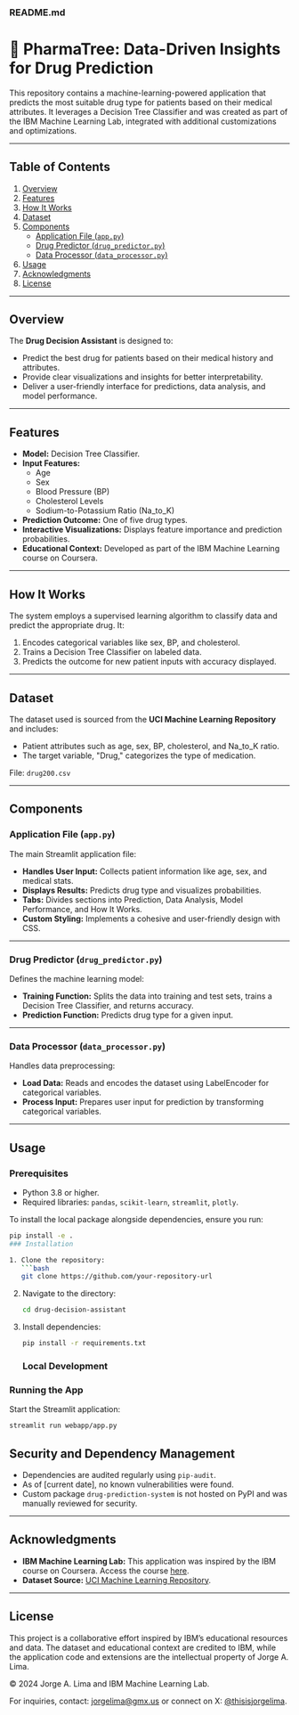 ### README.md

# 🌳 PharmaTree: Data-Driven Insights for Drug Prediction

This repository contains a machine-learning-powered application that predicts the most suitable drug type for patients based on their medical attributes. It leverages a Decision Tree Classifier and was created as part of the IBM Machine Learning Lab, integrated with additional customizations and optimizations.

---

## Table of Contents

1. [Overview](#overview)
2. [Features](#features)
3. [How It Works](#how-it-works)
4. [Dataset](#dataset)
5. [Components](#components)
    - [Application File (`app.py`)](#application-file-apppy)
    - [Drug Predictor (`drug_predictor.py`)](#drug-predictor-drug_predictorpy)
    - [Data Processor (`data_processor.py`)](#data-processor-data_processorpy)
6. [Usage](#usage)
7. [Acknowledgments](#acknowledgments)
8. [License](#license)

---

## Overview

The **Drug Decision Assistant** is designed to:
- Predict the best drug for patients based on their medical history and attributes.
- Provide clear visualizations and insights for better interpretability.
- Deliver a user-friendly interface for predictions, data analysis, and model performance.

---

## Features

- **Model:** Decision Tree Classifier.
- **Input Features:**
  - Age
  - Sex
  - Blood Pressure (BP)
  - Cholesterol Levels
  - Sodium-to-Potassium Ratio (Na_to_K)
- **Prediction Outcome:** One of five drug types.
- **Interactive Visualizations:** Displays feature importance and prediction probabilities.
- **Educational Context:** Developed as part of the IBM Machine Learning course on Coursera.

---

## How It Works

The system employs a supervised learning algorithm to classify data and predict the appropriate drug. It:
1. Encodes categorical variables like sex, BP, and cholesterol.
2. Trains a Decision Tree Classifier on labeled data.
3. Predicts the outcome for new patient inputs with accuracy displayed.

---

## Dataset

The dataset used is sourced from the **UCI Machine Learning Repository** and includes:
- Patient attributes such as age, sex, BP, cholesterol, and Na_to_K ratio.
- The target variable, "Drug," categorizes the type of medication.

File: `drug200.csv`

---

## Components

### Application File (`app.py`)

The main Streamlit application file:
- **Handles User Input:** Collects patient information like age, sex, and medical stats.
- **Displays Results:** Predicts drug type and visualizes probabilities.
- **Tabs:** Divides sections into Prediction, Data Analysis, Model Performance, and How It Works.
- **Custom Styling:** Implements a cohesive and user-friendly design with CSS.

---

### Drug Predictor (`drug_predictor.py`)

Defines the machine learning model:
- **Training Function:** Splits the data into training and test sets, trains a Decision Tree Classifier, and returns accuracy.
- **Prediction Function:** Predicts drug type for a given input.

---

### Data Processor (`data_processor.py`)

Handles data preprocessing:
- **Load Data:** Reads and encodes the dataset using LabelEncoder for categorical variables.
- **Process Input:** Prepares user input for prediction by transforming categorical variables.

---

## Usage

### Prerequisites
- Python 3.8 or higher.
- Required libraries: `pandas`, `scikit-learn`, `streamlit`, `plotly`.

To install the local package alongside dependencies, ensure you run:
```bash
pip install -e .
### Installation

1. Clone the repository:
   ```bash
   git clone https://github.com/your-repository-url
   ```
2. Navigate to the directory:
   ```bash
   cd drug-decision-assistant
   ```
3. Install dependencies:
   ```bash
   pip install -r requirements.txt
   ```

   ### Local Development



### Running the App
Start the Streamlit application:
```bash
streamlit run webapp/app.py
```
## Security and Dependency Management

- Dependencies are audited regularly using `pip-audit`.
- As of [current date], no known vulnerabilities were found.
- Custom package `drug-prediction-system` is not hosted on PyPI and was manually reviewed for security.
---

## Acknowledgments

- **IBM Machine Learning Lab:** This application was inspired by the IBM course on Coursera. Access the course [here](https://www.coursera.org/learn/machine-learning-with-python).
- **Dataset Source:** [UCI Machine Learning Repository](https://archive.ics.uci.edu/ml/index.php).

---

## License

This project is a collaborative effort inspired by IBM’s educational resources and data. The dataset and educational context are credited to IBM, while the application code and extensions are the intellectual property of Jorge A. Lima.

© 2024 Jorge A. Lima and IBM Machine Learning Lab.

For inquiries, contact: [jorgelima@gmx.us](mailto:jorgelima@gmx.us) or connect on X: [@thisisjorgelima](https://x.com/thisisjorgelima).
